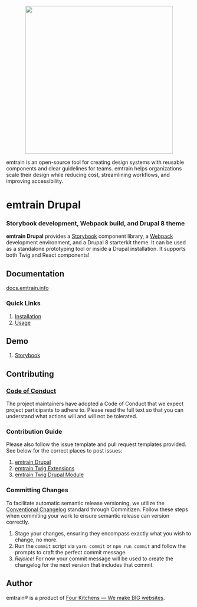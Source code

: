 <p align="center"><img src="https://raw.githubusercontent.com/emtrain-ds/documentation/master/.gitbook/assets/logo.png" width="400"/></p>

emtrain is an open-source tool for creating design systems with reusable components and clear guidelines for teams. emtrain helps organizations scale their design while reducing cost, streamlining workflows, and improving accessibility.

# emtrain Drupal

### Storybook development, Webpack build, and Drupal 8 theme

**emtrain Drupal** provides a [Storybook](https://storybook.js.org/) component library, a [Webpack](https://webpack.js.org/) development environment, and a Drupal 8 starterkit theme. It can be used as a standalone prototyping tool or inside a Drupal installation. It supports both Twig and React components!

## Documentation

[docs.emtrain.info](https://docs.emtrain.info/)

### Quick Links

1. [Installation](https://docs.emtrain.info/installation/design-system)
2. [Usage](https://docs.emtrain.info/usage/commands)

## Demo

1. [Storybook](http://storybook.emtrain.info/)

## Contributing

### [Code of Conduct](https://github.com/emtrain-ds/emtrain-drupal/blob/master/CODE_OF_CONDUCT.md)

The project maintainers have adopted a Code of Conduct that we expect project participants to adhere to. Please read the full text so that you can understand what actions will and will not be tolerated.

### Contribution Guide

Please also follow the issue template and pull request templates provided. See below for the correct places to post issues:

1. [emtrain Drupal](https://github.com/emtrain-ds/emtrain-drupal/issues)
2. [emtrain Twig Extensions](https://github.com/emtrain-ds/emtrain-twig-extensions/issues)
3. [emtrain Twig Drupal Module](https://www.drupal.org/project/issues/emtrain_twig)

### Committing Changes

To facilitate automatic semantic release versioning, we utilize the [Conventional Changelog](https://github.com/conventional-changelog/conventional-changelog) standard through Commitizen. Follow these steps when commiting your work to ensure semantic release can version correctly.

1. Stage your changes, ensuring they encompass exactly what you wish to change, no more.
2. Run the `commit` script via `yarn commit` or `npm run commit` and follow the prompts to craft the perfect commit message.
3. _Rejoice!_ For now your commit message will be used to create the changelog for the next version that includes that commit.

## Author

emtrain&reg; is a product of [Four Kitchens &mdash; We make BIG websites](https://fourkitchens.com).
